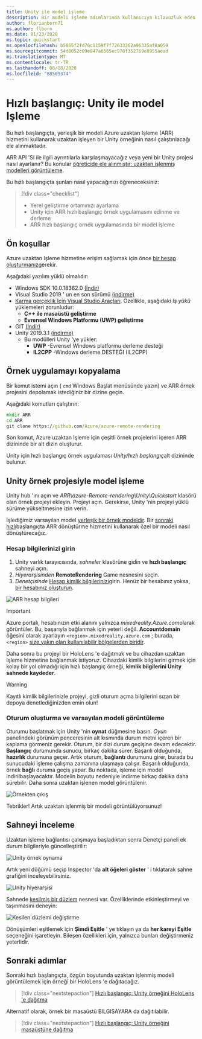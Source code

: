 ```yaml
---
title: Unity ile model işleme
description: Bir modeli işleme adımlarında kullanıcıya kılavuzluk eden hızlı başlangıç
author: florianborn71
ms.author: flborn
ms.date: 01/23/2020
ms.topic: quickstart
ms.openlocfilehash: b5865f2fd76c1159f7f72633362a96335af8a059
ms.sourcegitcommit: 54d8052c09e847a6565ec978f352769e8955aead
ms.translationtype: MT
ms.contentlocale: tr-TR
ms.lasthandoff: 08/18/2020
ms.locfileid: "88509374"
---
```

# <a name="quickstart-render-a-model-with-unity"></a>Hızlı başlangıç: Unity ile model Işleme

Bu hızlı başlangıçta, yerleşik bir modeli Azure uzaktan Işleme (ARR) hizmetini kullanarak uzaktan işleyen bir Unity örneğinin nasıl çalıştırılacağı ele alınmaktadır.

ARR API 'SI ile ilgili ayrıntılarla karşılaşmayacağız veya yeni bir Unity projesi nasıl ayarlanır? Bu konular [öğreticide ele alınmıştır: uzaktan işlenmiş modelleri görüntüleme](../tutorials/unity/view-remote-models/view-remote-models.md).

Bu hızlı başlangıçta şunları nasıl yapacağınızı öğreneceksiniz:
> [!div class="checklist"]
>
>* Yerel geliştirme ortamınızı ayarlama
>* Unity için ARR hızlı başlangıç örnek uygulamasını edinme ve derleme
>* ARR hızlı başlangıç örnek uygulamasında bir model işleme

## <a name="prerequisites"></a>Ön koşullar

Azure uzaktan Işleme hizmetine erişim sağlamak için önce [bir hesap oluşturmanız](../how-tos/create-an-account.md)gerekir.

Aşağıdaki yazılım yüklü olmalıdır:

* Windows SDK 10.0.18362.0 [(İndir)](https://developer.microsoft.com/windows/downloads/windows-10-sdk)
* Visual Studio 2019 ' un en son sürümü [(indirme)](https://visualstudio.microsoft.com/vs/older-downloads/)
* [Karma gerçeklik Için Visual Studio Araçları](https://docs.microsoft.com/windows/mixed-reality/install-the-tools). Özellikle, aşağıdaki *Iş yükü* yüklemeleri zorunludur:
  * **C++ ile masaüstü geliştirme**
  * **Evrensel Windows Platformu (UWP) geliştirme**
* GIT [(İndir)](https://git-scm.com/downloads)
* Unity 2019.3.1 [(indirme)](https://unity3d.com/get-unity/download)
  * Bu modülleri Unity 'ye yükler:
    * **UWP** -Evrensel Windows platformu derleme desteği
    * **IL2CPP** -Windows derleme DESTEĞI (IL2CPP)

## <a name="clone-the-sample-app"></a>Örnek uygulamayı kopyalama

Bir komut istemi açın ( `cmd` Windows Başlat menüsünde yazın) ve ARR örnek projesini depolamak istediğiniz bir dizine geçin.

Aşağıdaki komutları çalıştırın:

```cmd
mkdir ARR
cd ARR
git clone https://github.com/Azure/azure-remote-rendering
```

Son komut, Azure uzaktan Işleme için çeşitli örnek projelerini içeren ARR dizininde bir alt dizin oluşturur.

Unity için hızlı başlangıç örnek uygulaması *Unity/hızlı başlangıç*alt dizininde bulunur.

## <a name="rendering-a-model-with-the-unity-sample-project"></a>Unity örnek projesiyle model işleme

Unity hub 'ını açın ve *ARR\azure-Remote-rendering\Unity\Quickstart* klasörü olan örnek projeyi ekleyin.
Projeyi açın. Gerekirse, Unity 'nin projeyi yüklü sürüme yükseltmesine izin verin.

İşlediğimiz varsayılan model [yerleşik bir örnek modeldir](../samples/sample-model.md). Bir [sonraki hızlı](convert-model.md)başlangıçta ARR dönüştürme hizmetini kullanarak özel bir modeli nasıl dönüştürecağız.

### <a name="enter-your-account-info"></a>Hesap bilgilerinizi girin

1. Unity varlık tarayıcısında, *sahneler* klasörüne gidin ve **hızlı başlangıç** sahneyi açın.
1. *Hiyerarşisinden* **RemoteRendering** Game nesnesini seçin.
1. *Denetçisinde* [Hesap kimlik bilgilerinizi](../how-tos/create-an-account.md)girin. Henüz bir hesabınız yoksa, [bir hesabınız oluşturun](../how-tos/create-an-account.md).

![ARR hesap bilgileri](./media/arr-sample-account-info.png)

> [!IMPORTANT]
> Azure portalı, hesabınızın etki alanını yalnızca *mixedreality.Azure.com*olarak görüntüler. Bu, başarıyla bağlanmak için yeterli değil.
> **Accountdomain** öğesini olarak ayarlayın `<region>.mixedreality.azure.com` ; burada, `<region>` [size yakın olan kullanılabilir bölgelerden biridir](../reference/regions.md).

Daha sonra bu projeyi bir HoloLens 'e dağıtmak ve bu cihazdan uzaktan Işleme hizmetine bağlanmak istiyoruz. Cihazdaki kimlik bilgilerini girmek için kolay bir yol olmadığı için hızlı başlangıç örneği, **kimlik bilgilerini Unity sahnede kaydeder**.

> [!WARNING]
> Kayıtlı kimlik bilgilerinizle projeyi, gizli oturum açma bilgilerini sızan bir depoya denetlediğinizden emin olun!

### <a name="create-a-session-and-view-the-default-model"></a>Oturum oluşturma ve varsayılan modeli görüntüleme

Oturumu başlatmak için Unity 'nin **oynat** düğmesine basın. *Oyun* panelindeki görünüm penceresinin alt kısmında durum metni içeren bir kaplama görmeniz gerekir. Oturum, bir dizi durum geçişine devam edecektir. **Başlangıç** durumunda sunucu, birkaç dakika sürer. Başarılı olduğunda, **hazırlık** durumuna geçer. Artık oturum, **bağlantı** durumunu girer, burada bu sunucudaki işleme çalışma zamanına ulaşmaya çalışır. Başarılı olduğunda, örnek **bağlı** duruma geçiş yapar. Bu noktada, işleme için model indirilbaşlayacaktır. Modelin boyutu nedeniyle indirme birkaç dakika daha sürebilir. Daha sonra uzaktan işlenen model görüntülenir.

![Örnekten çıkış](media/arr-sample-output.png)

Tebrikler! Artık uzaktan işlenmiş bir modeli görüntülüyorsunuz!

## <a name="inspecting-the-scene"></a>Sahneyi İnceleme

Uzaktan işleme bağlantısı çalışmaya başladıktan sonra Denetçi paneli ek durum bilgileriyle güncelleştirilir:

![Unity örnek oynama](./media/arr-sample-configure-session-running.png)

Artık yeni düğümü seçip Inspector 'da **alt öğeleri göster** ' i tıklatarak sahne grafiğini inceleyebilirsiniz.

![Unity hiyerarşisi](./media/unity-hierarchy.png)

Sahnede [kesilmiş bir düzlem](../overview/features/cut-planes.md) nesnesi var. Özelliklerinde etkinleştirmeyi ve taşınmasını deneyin:

![Kesilen düzlemi değiştirme](media/arr-sample-unity-cutplane.png)

Dönüşümleri eşitlemek için **Şimdi Eşitle** ' ye tıklayın ya da **her kareyi Eşitle** seçeneğini işaretleyin. Bileşen özellikleri için, yalnızca bunları değiştirmeniz yeterlidir.

## <a name="next-steps"></a>Sonraki adımlar

Sonraki hızlı başlangıçta, özgün boyutunda uzaktan işlenmiş modeli görüntülemek için örneği bir HoloLens 'e dağıtacağız.

> [!div class="nextstepaction"]
> [Hızlı başlangıç: Unity örneğini HoloLens 'e dağıtma](deploy-to-hololens.md)

Alternatif olarak, örnek bir masaüstü BILGISAYARA da dağıtılabilir.

> [!div class="nextstepaction"]
> [Hızlı başlangıç: Unity örneğini masaüstüne dağıtma](deploy-to-desktop.md)

